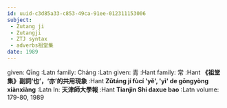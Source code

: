 ```yaml
---
id: uuid-c3d85a33-c853-49ca-91ee-012311153006
subject: 
 - Zutang ji
 - Zutangji
 - ZTJ syntax
 - adverbs祖堂集
date: 1989
---
```


given: Qīng :Latn
family: Cháng :Latn
given: 青 :Hant
family: 常 :Hant
**《祖堂集》副詞‘也’，‘亦’的共用現象** :Hant
**Zǔtáng jí fùcí 'yě', 'yì' de gōngyòng xiànxiàng** :Latn
In: 
**天津師大學報** :Hant
**Tianjin Shi daxue bao** :Latn
volume: 179-80, 1989